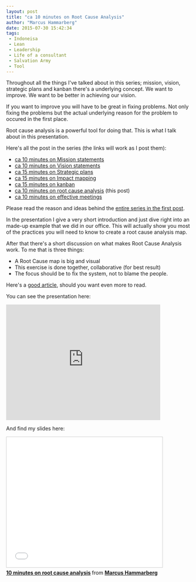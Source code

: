 ```yaml
---
layout: post
title: "ca 10 minutes on Root Cause Analysis"
author: "Marcus Hammarberg"
date: 2015-07-30 15:42:34
tags:
 - Indoneisa
 - Lean
 - Leadership
 - Life of a consultant
 - Salvation Army
 - Tool
---
```


Throughout all the things I've talked about in this series; mission, vision, strategic plans and kanban there's a underlying concept. We want to improve. We want to be better in achieving our vision. 

If you want to improve you will have to be great in fixing problems. Not only fixing the problems but the actual underlying reason for the problem to occured in the first place. 

Root cause analysis is a powerful tool for doing that. This is what I talk about in this presentation. 

Here's all the post in the series (the links will work as I post them):

* [ca 10 minutes on Mission statements](/2015/06/ca--minutes-on-mission.html) 
* [ca 10 minutes on Vision statements](/2015/06/ca--minutes-on-vision-statements.html)
* [ca 15 minutes on Strategic plans](/2015/06/ca--minutes-on-strategic-plans.html)
* [ca 15 minutes on Impact mapping](/2015/06/ca--minutes-on-impact-mapping.html)
* [ca 15 minutes on kanban](/2015/06/ca--minutes-on-kanban.html)
* [ca 10 minutes on root cause analysis](/2015/07/ca--minutes-on-root-cause-analysis.html) (this post)
* [ca 10 minutes on effective meetings](/2015/08/ca--minutes-on-effective-meetings.html)

Please read the reason and ideas behind the [entire series in the first post](/2015/06/new-series-marcus-on-business.html).

<a name='more'></a>

In the presentation I give a very short introduction and just dive right into an made-up example that we did in our office. This will actually show you most of the practices you will need to know to create a root cause analysis map. 

After that there's a short discussion on what makes Root Cause Analysis work. To me that is three things: 

* A Root Cause map is big and visual
* This exercise is done together, collaborative (for best result)
* The focus should be to fix the system, not to blame the people. 

Here's a [good article](https://www.crisp.se/file-uploads/cause-effect-diagrams.pdf), should you want even more to read. 

You can see the presentation here: 

<iframe width="420" height="315" src="https://www.youtube.com/embed/rv9MO90-OyU" frameborder="0" allowfullscreen></iframe>

And find my slides here: 

<iframe src="//www.slideshare.net/slideshow/embed_code/key/uRQWhsyuKLOdYw" width="425" height="355" frameborder="0" marginwidth="0" marginheight="0" scrolling="no" style="border:1px solid #CCC; border-width:1px; margin-bottom:5px; max-width: 100%;" allowfullscreen> </iframe> <div style="margin-bottom:5px"> <strong> <a href="//www.slideshare.net/marcusoftnet/10-minutes-on-root-cause-analysis" title="10 minutes on root cause analysis" target="_blank">10 minutes on root cause analysis</a> </strong> from <strong><a href="//www.slideshare.net/marcusoftnet" target="_blank">Marcus Hammarberg</a></strong> </div>
